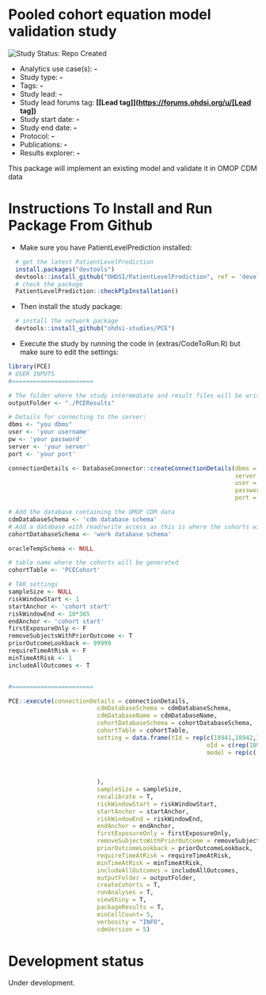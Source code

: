 Pooled cohort equation model validation study
=============

<img src="https://img.shields.io/badge/Study%20Status-Repo%20Created-lightgray.svg" alt="Study Status: Repo Created">

- Analytics use case(s): **-**
- Study type: **-**
- Tags: **-**
- Study lead: **-**
- Study lead forums tag: **[[Lead tag]](https://forums.ohdsi.org/u/[Lead tag])**
- Study start date: **-**
- Study end date: **-**
- Protocol: **-**
- Publications: **-**
- Results explorer: **-**

This package will implement an existing model and validate it in OMOP CDM data

Instructions To Install and Run Package From Github
===================

- Make sure you have PatientLevelPrediction installed:

```r
  # get the latest PatientLevelPrediction
  install.packages("devtools")
  devtools::install_github("OHDSI/PatientLevelPrediction", ref = 'development')
  # check the package
  PatientLevelPrediction::checkPlpInstallation()
```

- Then install the study package:
```r
  # install the network package
  devtools::install_github("ohdsi-studies/PCE")
```

- Execute the study by running the code in (extras/CodeToRun.R) but make sure to edit the settings:
```r
library(PCE)
# USER INPUTS
#=======================

# The folder where the study intermediate and result files will be written:
outputFolder <- "./PCEResults"

# Details for connecting to the server:
dbms <- "you dbms"
user <- 'your username'
pw <- 'your password'
server <- 'your server'
port <- 'your port'

connectionDetails <- DatabaseConnector::createConnectionDetails(dbms = dbms,
                                                                server = server,
                                                                user = user,
                                                                password = pw,
                                                                port = port)

# Add the database containing the OMOP CDM data
cdmDatabaseSchema <- 'cdm database schema'
# Add a database with read/write access as this is where the cohorts will be generated
cohortDatabaseSchema <- 'work database schema'

oracleTempSchema <- NULL

# table name where the cohorts will be generated
cohortTable <- 'PCECohort'

# TAR settings
sampleSize <- NULL
riskWindowStart <- 1
startAnchor <- 'cohort start'
riskWindowEnd <- 10*365
endAnchor <- 'cohort start'
firstExposureOnly <- F
removeSubjectsWithPriorOutcome <- T
priorOutcomeLookback <- 99999
requireTimeAtRisk <- F
minTimeAtRisk <- 1
includeAllOutcomes <- T


#=======================

PCE::execute(connectionDetails = connectionDetails,
                         cdmDatabaseSchema = cdmDatabaseSchema,
                         cdmDatabaseName = cdmDatabaseName,
                         cohortDatabaseSchema = cohortDatabaseSchema,
                         cohortTable = cohortTable,
                         setting = data.frame(tId = rep(c(18941,18942,18943,18944),3), 
                                                        oId = c(rep(18945,4),rep(18935,4),rep(18936,4)), 
                                                        model = rep(c('pooled_male_non_black_model.csv',
                                                                      'pooled_female_non_black_model.csv',
                                                                      'pooled_female_black_model.csv',
                                                                      'pooled_male_black_model.csv'),3)
                         ),
                         sampleSize = sampleSize, 
                         recalibrate = T,
                         riskWindowStart = riskWindowStart,
                         startAnchor = startAnchor,
                         riskWindowEnd = riskWindowEnd,
                         endAnchor = endAnchor,
                         firstExposureOnly = firstExposureOnly,
                         removeSubjectsWithPriorOutcome = removeSubjectsWithPriorOutcome,
                         priorOutcomeLookback = priorOutcomeLookback,
                         requireTimeAtRisk = requireTimeAtRisk,
                         minTimeAtRisk = minTimeAtRisk,
                         includeAllOutcomes = includeAllOutcomes,
                         outputFolder = outputFolder,
                         createCohorts = T,
                         runAnalyses = T,
                         viewShiny = T,
                         packageResults = T, 
                         minCellCount= 5,
                         verbosity = "INFO",
                         cdmVersion = 5)
```
# Development status
Under development.
